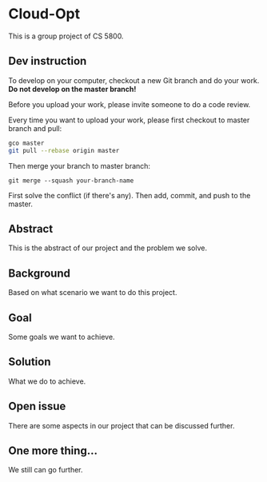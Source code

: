 # Cloud-Opt
This is a group project of CS 5800.



## Dev instruction

To develop on your computer, checkout a new Git branch and do your work. **Do not develop on the master branch!**

Before you upload your work, please invite someone to do a code review.

Every time you want to upload your work, please first checkout to master branch and pull:

```bash
gco master
git pull --rebase origin master
```

Then merge your branch to master branch:

```
git merge --squash your-branch-name
```

First solve the conflict (if there's any). Then add, commit, and push to the master.



## Abstract

This is the abstract of our project and the problem we solve.



## Background

Based on what scenario we want to do this project.



## Goal

Some goals we want to achieve.



## Solution

What we do to achieve.



## Open issue

There are some aspects in our project that can be discussed further.



## One more thing...

We still can go further.

